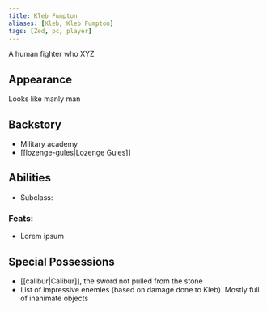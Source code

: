 ```yaml
---
title: Kleb Fumpton
aliases: [Kleb, Kleb Fumpton]
tags: [Zed, pc, player]
---
```

A human fighter who XYZ

## Appearance
Looks like manly man

## Backstory
- Military academy
- [[lozenge-gules|Lozenge Gules]]

## Abilities
- Subclass: 

### Feats:
- Lorem ipsum

## Special Possessions
- [[calibur|Calibur]], the sword not pulled from the stone
- List of impressive enemies (based on damage done to Kleb). Mostly full of inanimate objects